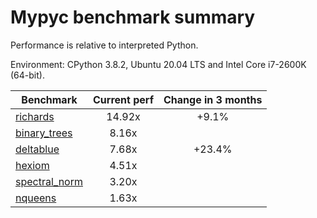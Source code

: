 # Mypyc benchmark summary

Performance is relative to interpreted Python.

Environment: CPython 3.8.2, Ubuntu 20.04 LTS and Intel Core i7-2600K (64-bit).

| Benchmark | Current perf | Change in 3 months |
| --- | :---: | :---: |
| [richards](benchmarks/richards.md) | 14.92x | +9.1% |
| [binary_trees](benchmarks/binary_trees.md) | 8.16x |  |
| [deltablue](benchmarks/deltablue.md) | 7.68x | +23.4% |
| [hexiom](benchmarks/hexiom.md) | 4.51x |  |
| [spectral_norm](benchmarks/spectral_norm.md) | 3.20x |  |
| [nqueens](benchmarks/nqueens.md) | 1.63x |  |
